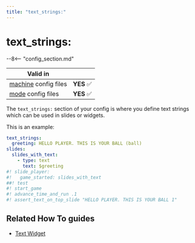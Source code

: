 ```yaml
---
title: "text_strings:"
---
```


# text_strings:


--8<-- "config_section.md"

| Valid in | |
|-----|:----:|
|[machine](instructions/machine_config.md) config files |**YES** :white_check_mark:|
|[mode](instructions/mode_config.md) config files|**YES** :white_check_mark:|

The `text_strings:` section of your config is where you define text
strings which can be used in slides or widgets.

This is an example:

``` yaml
text_strings:
  greeting: HELLO PLAYER. THIS IS YOUR BALL (ball)
slides:
  slides_with_text:
    - type: text
      text: $greeting
#! slide_player:
#!   game_started: slides_with_text
##! test
#! start_game
#! advance_time_and_run .1
#! assert_text_on_top_slide "HELLO PLAYER. THIS IS YOUR BALL 1"
```

## Related How To guides

* [Text Widget](../mc/widgets/text/index.md)
